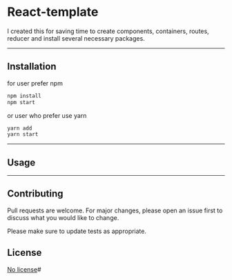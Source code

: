 # React-template

I created this for saving time to create components, containers, routes, reducer and install several necessary packages.

-------

## Installation

for user prefer npm
```bash
npm install
npm start
```
or user who prefer use yarn
```bash
yarn add
yarn start 
```
-------

## Usage

-------

## Contributing
Pull requests are welcome. For major changes, please open an issue first to discuss what you would like to change.

Please make sure to update tests as appropriate.

## License
[No license](https://choosealicense.com/licenses/mit/)# 
